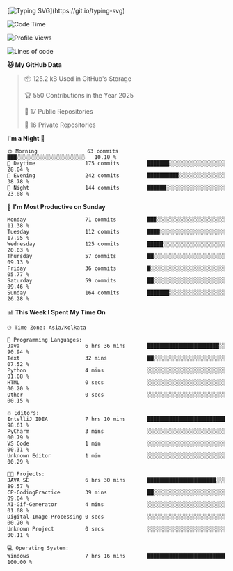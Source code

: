 [![Typing SVG](https://readme-typing-svg.demolab.com?font=Fira+Code&pause=1000&color=F6FF05&center=true&vCenter=true&width=435&lines=Hi+%F0%9F%91%8B%2C+I'm+Somesh+Diwan;I+will+be+back+soon.)](https://git.io/typing-svg)

<!--START_SECTION:waka-->
![Code Time](http://img.shields.io/badge/Code%20Time-16%20hrs%2034%20mins-blue)

![Profile Views](http://img.shields.io/badge/Profile%20Views-194-blue)

![Lines of code](https://img.shields.io/badge/From%20Hello%20World%20I%27ve%20Written-131.7%20thousand%20lines%20of%20code-blue)

**🐱 My GitHub Data** 

> 📦 125.2 kB Used in GitHub's Storage 
 > 
> 🏆 550 Contributions in the Year 2025
 > 
> 📜 17 Public Repositories 
 > 
> 🔑 16 Private Repositories 
 > 
**I'm a Night 🦉** 

```text
🌞 Morning                63 commits          ███░░░░░░░░░░░░░░░░░░░░░░   10.10 % 
🌆 Daytime                175 commits         ███████░░░░░░░░░░░░░░░░░░   28.04 % 
🌃 Evening                242 commits         ██████████░░░░░░░░░░░░░░░   38.78 % 
🌙 Night                  144 commits         ██████░░░░░░░░░░░░░░░░░░░   23.08 % 
```
📅 **I'm Most Productive on Sunday** 

```text
Monday                   71 commits          ███░░░░░░░░░░░░░░░░░░░░░░   11.38 % 
Tuesday                  112 commits         ████░░░░░░░░░░░░░░░░░░░░░   17.95 % 
Wednesday                125 commits         █████░░░░░░░░░░░░░░░░░░░░   20.03 % 
Thursday                 57 commits          ██░░░░░░░░░░░░░░░░░░░░░░░   09.13 % 
Friday                   36 commits          █░░░░░░░░░░░░░░░░░░░░░░░░   05.77 % 
Saturday                 59 commits          ██░░░░░░░░░░░░░░░░░░░░░░░   09.46 % 
Sunday                   164 commits         ███████░░░░░░░░░░░░░░░░░░   26.28 % 
```


📊 **This Week I Spent My Time On** 

```text
🕑︎ Time Zone: Asia/Kolkata

💬 Programming Languages: 
Java                     6 hrs 36 mins       ███████████████████████░░   90.94 % 
Text                     32 mins             ██░░░░░░░░░░░░░░░░░░░░░░░   07.52 % 
Python                   4 mins              ░░░░░░░░░░░░░░░░░░░░░░░░░   01.08 % 
HTML                     0 secs              ░░░░░░░░░░░░░░░░░░░░░░░░░   00.20 % 
Other                    0 secs              ░░░░░░░░░░░░░░░░░░░░░░░░░   00.15 % 

🔥 Editors: 
IntelliJ IDEA            7 hrs 10 mins       █████████████████████████   98.61 % 
PyCharm                  3 mins              ░░░░░░░░░░░░░░░░░░░░░░░░░   00.79 % 
VS Code                  1 min               ░░░░░░░░░░░░░░░░░░░░░░░░░   00.31 % 
Unknown Editor           1 min               ░░░░░░░░░░░░░░░░░░░░░░░░░   00.29 % 

🐱‍💻 Projects: 
JAVA SE                  6 hrs 30 mins       ██████████████████████░░░   89.57 % 
CP-CodingPractice        39 mins             ██░░░░░░░░░░░░░░░░░░░░░░░   09.04 % 
AI-Gif-Generator         4 mins              ░░░░░░░░░░░░░░░░░░░░░░░░░   01.08 % 
Digital-Image-Processing 0 secs              ░░░░░░░░░░░░░░░░░░░░░░░░░   00.20 % 
Unknown Project          0 secs              ░░░░░░░░░░░░░░░░░░░░░░░░░   00.11 % 

💻 Operating System: 
Windows                  7 hrs 16 mins       █████████████████████████   100.00 % 
```
<!--END_SECTION:waka-->
